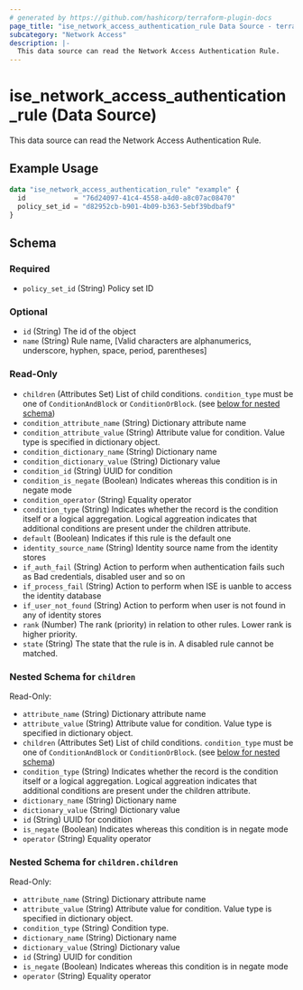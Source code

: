 ```yaml
---
# generated by https://github.com/hashicorp/terraform-plugin-docs
page_title: "ise_network_access_authentication_rule Data Source - terraform-provider-ise"
subcategory: "Network Access"
description: |-
  This data source can read the Network Access Authentication Rule.
---
```


# ise_network_access_authentication_rule (Data Source)

This data source can read the Network Access Authentication Rule.

## Example Usage

```terraform
data "ise_network_access_authentication_rule" "example" {
  id            = "76d24097-41c4-4558-a4d0-a8c07ac08470"
  policy_set_id = "d82952cb-b901-4b09-b363-5ebf39bdbaf9"
}
```

<!-- schema generated by tfplugindocs -->
## Schema

### Required

- `policy_set_id` (String) Policy set ID

### Optional

- `id` (String) The id of the object
- `name` (String) Rule name, [Valid characters are alphanumerics, underscore, hyphen, space, period, parentheses]

### Read-Only

- `children` (Attributes Set) List of child conditions. `condition_type` must be one of `ConditionAndBlock` or `ConditionOrBlock`. (see [below for nested schema](#nestedatt--children))
- `condition_attribute_name` (String) Dictionary attribute name
- `condition_attribute_value` (String) Attribute value for condition. Value type is specified in dictionary object.
- `condition_dictionary_name` (String) Dictionary name
- `condition_dictionary_value` (String) Dictionary value
- `condition_id` (String) UUID for condition
- `condition_is_negate` (Boolean) Indicates whereas this condition is in negate mode
- `condition_operator` (String) Equality operator
- `condition_type` (String) Indicates whether the record is the condition itself or a logical aggregation. Logical aggreation indicates that additional conditions are present under the children attribute.
- `default` (Boolean) Indicates if this rule is the default one
- `identity_source_name` (String) Identity source name from the identity stores
- `if_auth_fail` (String) Action to perform when authentication fails such as Bad credentials, disabled user and so on
- `if_process_fail` (String) Action to perform when ISE is uanble to access the identity database
- `if_user_not_found` (String) Action to perform when user is not found in any of identity stores
- `rank` (Number) The rank (priority) in relation to other rules. Lower rank is higher priority.
- `state` (String) The state that the rule is in. A disabled rule cannot be matched.

<a id="nestedatt--children"></a>
### Nested Schema for `children`

Read-Only:

- `attribute_name` (String) Dictionary attribute name
- `attribute_value` (String) Attribute value for condition. Value type is specified in dictionary object.
- `children` (Attributes Set) List of child conditions. `condition_type` must be one of `ConditionAndBlock` or `ConditionOrBlock`. (see [below for nested schema](#nestedatt--children--children))
- `condition_type` (String) Indicates whether the record is the condition itself or a logical aggregation. Logical aggreation indicates that additional conditions are present under the children attribute.
- `dictionary_name` (String) Dictionary name
- `dictionary_value` (String) Dictionary value
- `id` (String) UUID for condition
- `is_negate` (Boolean) Indicates whereas this condition is in negate mode
- `operator` (String) Equality operator

<a id="nestedatt--children--children"></a>
### Nested Schema for `children.children`

Read-Only:

- `attribute_name` (String) Dictionary attribute name
- `attribute_value` (String) Attribute value for condition. Value type is specified in dictionary object.
- `condition_type` (String) Condition type.
- `dictionary_name` (String) Dictionary name
- `dictionary_value` (String) Dictionary value
- `id` (String) UUID for condition
- `is_negate` (Boolean) Indicates whereas this condition is in negate mode
- `operator` (String) Equality operator
